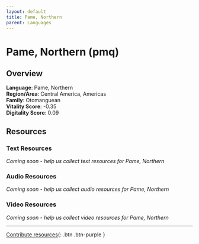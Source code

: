 ```yaml
---
layout: default
title: Pame, Northern
parent: Languages
---
```


# Pame, Northern (pmq)

## Overview

**Language**: Pame, Northern  
**Region/Area**: Central America, Americas  
**Family**: Otomanguean  
**Vitality Score**: -0.35  
**Digitality Score**: 0.09  

## Resources

### Text Resources
*Coming soon - help us collect text resources for Pame, Northern*

### Audio Resources
*Coming soon - help us collect audio resources for Pame, Northern*

### Video Resources
*Coming soon - help us collect video resources for Pame, Northern*

---

[Contribute resources](https://fairtrain.github.io/){: .btn .btn-purple }
